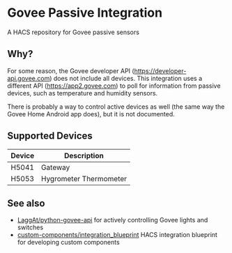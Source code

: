 # Govee Passive Integration

A HACS repository for Govee passive sensors

## Why?

For some reason, the Govee developer API (https://developer-api.govee.com) does not include all devices.
This integration uses a different API (https://app2.govee.com) to poll for information from passive devices,
such as temperature and humidity sensors.

There is probably a way to control active devices as well
(the same way the Govee Home Android app does),
but it is not documented.

## Supported Devices

Device | Description
------ | -----------
H5041  | Gateway
H5053  | Hygrometer Thermometer

## See also

- [LaggAt/python-govee-api](https://github.com/LaggAt/python-govee-api) for actively controlling Govee lights and switches
- [custom-components/integration_blueprint](https://github.com/custom-components/integration_blueprint) HACS integration blueprint for developing custom components
